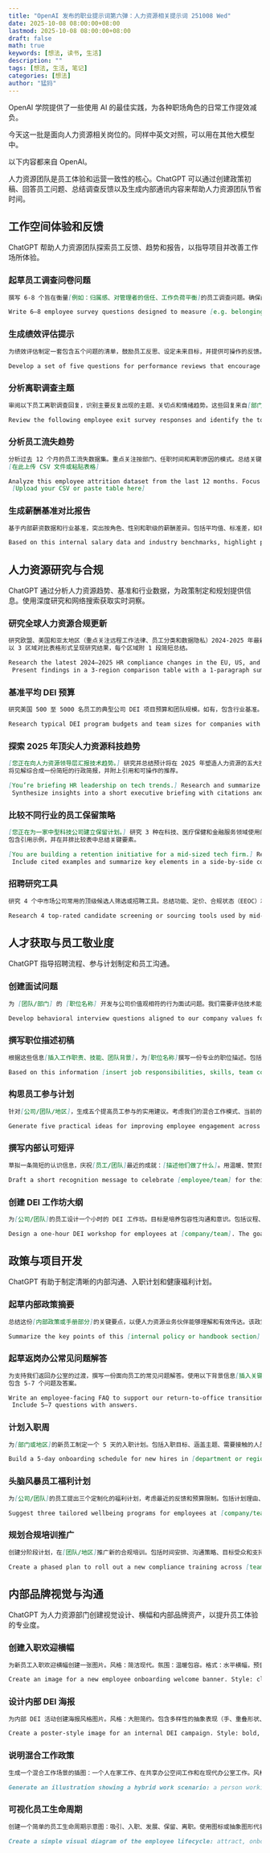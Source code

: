 ```yaml
---
title: "OpenAI 发布的职业提示词第六弹：人力资源相关提示词 251008 Wed"
date: 2025-10-08 08:00:00+08:00
lastmod: 2025-10-08 08:00:00+08:00
draft: false
math: true
keywords: [想法, 读书, 生活]
description: ""
tags: [想法, 生活, 笔记]
categories: [想法]
author: "猛犸"
---
```


OpenAI 学院提供了一些使用 AI 的最佳实践，为各种职场角色的日常工作提效减负。

今天这一批是面向人力资源相关岗位的。同样中英文对照，可以用在其他大模型中。

以下内容都来自 OpenAI。

人力资源团队是员工体验和运营一致性的核心。ChatGPT 可以通过创建政策初稿、回答员工问题、总结调查反馈以及生成内部通讯内容来帮助人力资源团队节省时间。

## 工作空间体验和反馈

ChatGPT 帮助人力资源团队探索员工反馈、趋势和报告，以指导项目并改善工作场所体验。

### 起草员工调查问卷问题

```markdown
撰写 6-8 个旨在衡量[例如：归属感、对管理者的信任、工作负荷平衡]的员工调查问题。确保问题保持中立且易于理解。每行一个问题，并附上评分量表建议。
```

```markdown
Write 6–8 employee survey questions designed to measure [e.g. belonging, manager trust, workload balance]. Ensure the questions are neutral and easy to understand. Format them as one question per line with rating scale suggestions.
```

### 生成绩效评估提示

```markdown
为绩效评估制定一套包含五个问题的清单，鼓励员工反思、设定未来目标，并提供可操作的反馈。根据[职能/团队]进行调整，保持建设性和以成长为导向的语气。将问题以清单形式呈现于评估表格中。
```

```markdown
Develop a set of five questions for performance reviews that encourage reflection, future goal setting, and actionable feedback. Tailor to [function/team], and keep the tone constructive and growth-oriented. Present the questions as a list for a review form.
```

### 分析离职调查主题

```markdown
审阅以下员工离职调查回复，识别主要反复出现的主题、关切点和情绪趋势。这些回复来自[部门/时间段]。提供带项目符号的主题总结和代表性引言。[插入回复内容]
```

```markdown
Review the following employee exit survey responses and identify the top recurring themes, concerns, and sentiment trends. These responses are from [department/timeframe]. Provide a thematic summary with bullet points and representative quotes. [Insert responses here]
```

### 分析员工流失趋势

```markdown
分析过去 12 个月的员工流失数据集。重点关注按部门、任职时间和离职原因的模式。总结关键洞察，并提出 2-3 项人力资源应考虑的行动建议。以项目符号形式呈现研究结果，随后附简短段落。
[在此上传 CSV 文件或粘贴表格]
```

```markdown
Analyze this employee attrition dataset from the last 12 months. Focus on patterns by department, tenure, and exit reasons. Summarize key insights and suggest 2–3 actions HR should consider. Present findings as bullet points followed by a short paragraph.
 [Upload your CSV or paste table here]
```

### 生成薪酬基准对比报告

```markdown
基于内部薪资数据和行业基准，突出按角色、性别和职级的薪酬差异。包括平均值、标准差，如有可能提供可视化图表。为领导层提供简短总结。[上传基准和内部文件]
```

```markdown
Based on this internal salary data and industry benchmarks, highlight pay discrepancies by role, gender, and level. Include averages, standard deviation, and a visual if possible. Provide a short summary for leadership review. [Upload benchmark and internal files]
```

## 人力资源研究与合规

ChatGPT 通过分析人力资源趋势、基准和行业数据，为政策制定和规划提供信息。使用深度研究和网络搜索获取实时洞察。

### 研究全球人力资源合规更新

```markdown
研究欧盟、美国和亚太地区（重点关注远程工作法律、员工分类和数据隐私）2024-2025 年最新的人力资源合规变化。提供官方来源链接，并使用通俗易懂的语言进行总结。
以 3 区域对比表格形式呈现研究结果，每个区域附 1 段简短总结。
```

```markdown
Research the latest 2024–2025 HR compliance changes in the EU, US, and APAC (focus on remote work laws, employee classification, and data privacy). Provide links to official sources and summarize in plain language.
 Present findings in a 3-region comparison table with a 1-paragraph summary per region.
```

### 基准平均 DEI 预算

```markdown
研究美国 500 至 5000 名员工的典型公司 DEI 项目预算和团队规模。如有，包含行业基准。用 3 个引用数据点呈现关键见解，并为领导层提供简短要点总结。
```

```markdown
Research typical DEI program budgets and team sizes for companies with 500–5,000 employees in the US. Include industry benchmarks if available. Present key insights with 3 cited data points and include a simple bullet summary for leadership.
```

### 探索 2025 年顶尖人力资源科技趋势

```markdown
[您正在向人力资源领导层汇报技术趋势。] 研究并总结预计将在 2025 年塑造人力资源的五大技术趋势。包括应用案例、供应商示例以及对中型企业的启示。
将见解综合成一份简短的行政简报，并附上引用和可操作的推荐。
```

```markdown
[You’re briefing HR leadership on tech trends.] Research and summarize the top 5 HR technology trends expected to shape 2025. Include use cases, vendor examples, and implications for mid-sized companies.
 Synthesize insights into a short executive briefing with citations and actionable recommendations.
```

### 比较不同行业的员工保留策略

```markdown
[您正在为一家中型科技公司建立保留计划。] 研究 3 种在科技、医疗保健和金融服务领域使用的创新、高影响力的员工保留策略。重点关注疫情后的参与挑战。
包含引用示例，并在并排比较表中总结关键要素。
```

```markdown
[You are building a retention initiative for a mid-sized tech firm.] Research 3 innovative, high-impact employee retention strategies used in tech, healthcare, and financial services. Focus on post-pandemic engagement challenges.
 Include cited examples and summarize key elements in a side-by-side comparison chart.
```

### 招聘研究工具

```markdown
研究 4 个中市场公司常用的顶级候选人筛选或招聘工具。总结功能、定价、合规状态（EEOC）和已知限制。提供主要来源链接，并以比较表形式呈现研究结果。
```

```markdown
Research 4 top-rated candidate screening or sourcing tools used by mid-market companies. Summarize features, pricing, compliance status (EEOC), and known limitations. Provide links to primary sources and present findings in a comparison table.
```

## 人才获取与员工敬业度

ChatGPT 指导招聘流程、参与计划制定和员工沟通。

### 创建面试问题

```markdown
为 [团队/部门] 的 [职位名称] 开发与公司价值观相符的行为面试问题。我们需要评估技术能力和文化契合度。提供 6-8 个按能力分组的问题。
```

```markdown
Develop behavioral interview questions aligned to our company values for a [role title] opening in [team/department]. We want to assess both technical skills and culture fit. Provide 6–8 questions grouped by competency.
```

### 撰写职位描述初稿

```markdown
根据这些信息[插入工作职责、技能、团队背景]，为[职位名称]撰写一份专业的职位描述。包括简短的介绍、职责、所需资格以及该职位的吸引力。
```

```markdown
Based on this information [insert job responsibilities, skills, team context], write a professional job description for a [job title]. Include a short intro, responsibilities, required qualifications, and what makes the role appealing.
```

### 构思员工参与计划

```markdown
针对[公司/团队/地区]，生成五个提高员工参与的实用建议。考虑我们的混合工作模式、当前的参与度评分以及时间和资源限制。为每个建议附上简短描述、预期影响和实施难度等级。
```

```markdown
Generate five practical ideas for improving employee engagement across [company/team/region]. Consider our hybrid work model, current engagement scores, and time/resource constraints. Present each idea with a short description, expected impact, and implementation effort level.
```

### 撰写内部认可短评

```markdown
草拟一条简短的认识信息，庆祝[员工/团队]最近的成就：[描述他们做了什么]。用温暖、赞赏的语气，适合 Slack 或邮件。保持在 100 字以内。
```

```markdown
Draft a short recognition message to celebrate [employee/team] for their recent accomplishment: [describe what they did]. Write it in a warm, appreciative tone suitable for Slack or email. Keep it under 100 words.
```

### 创建 DEI 工作坊大纲

```markdown
为[公司/团队]的员工设计一个小时的 DEI 工作坊。目标是培养包容性沟通和意识。包括议程、关键学习目标、互动活动和 2-3 个讨论问题。
```

```markdown
Design a one-hour DEI workshop for employees at [company/team]. The goal is to foster inclusive communication and awareness. Include an agenda, key learning objectives, interactive activities, and 2–3 discussion questions.
```

## 政策与项目开发

ChatGPT 有助于制定清晰的内部沟通、入职计划和健康福利计划。

### 起草内部政策摘要

```markdown
总结这份[内部政策或手册部分]的关键要点，以便人力资源业务伙伴能够理解和有效传达。该政策涉及[简要描述或背景]。用清晰、专业的语言撰写摘要，字数不超过 200 字。
```

```markdown
Summarize the key points of this [internal policy or handbook section] so HR business partners can understand and communicate it effectively. This policy relates to [brief description or context]. Present the summary in clear, professional language under 200 words.
```

### 起草返岗办公常见问题解答

```markdown
为支持我们返回办公室的过渡，撰写一份面向员工的常见问题解答。使用以下背景信息[插入关键返回办公室计划细节]。以温暖清晰的语言涵盖员工最关心的问题（例如混合工作安排、健康协议、期望等）。
包含 5-7 个问题及答案。
```

```markdown
Write an employee-facing FAQ to support our return-to-office transition. Use this background information [insert key RTO plan details]. Cover top employee concerns (e.g. hybrid schedules, health protocols, expectations) in a warm and clear tone.
 Include 5–7 questions with answers.
```

### 计划入职周

```markdown
为[部门或地区]的新员工制定一个 5 天的入职计划。包括入职目标、涵盖主题、需要接触的人员以及相关工具或资源。如果需要，以简单的每日表格形式呈现，并标注时间块。
```

```markdown
Build a 5-day onboarding schedule for new hires in [department or region]. Include orientation goals, topics to cover, people to meet, and relevant tools or resources. Present it in a simple day-by-day table with time blocks if helpful.
```

### 头脑风暴员工福利计划

```markdown
为[公司/团队]的员工提出三个定制化的福利计划，考虑最近的反馈和预算限制。包括计划理由、预计成本和潜在成功指标。以简短的提案摘要形式呈现想法。
```

```markdown
Suggest three tailored wellbeing programs for employees at [company/team], considering recent feedback and budget constraints. Include rationale, estimated costs, and potential success metrics. Present ideas as a short proposal summary.
```

### 规划合规培训推广

```markdown
创建分阶段计划，在[团队/地区]推广新的合规培训。包括时间安排、沟通策略、目标受众和支持材料。以项目符号或 4 周日历形式呈现计划。
```

```markdown
Create a phased plan to roll out a new compliance training across [team/region]. Include timing, communications strategy, target audiences, and support materials. Present the plan in bullet points or as a 4-week calendar.
```

## 内部品牌视觉与沟通

ChatGPT 为人力资源部门创建视觉设计、横幅和内部品牌资产，以提升员工体验的专业度。

### 创建入职欢迎横幅

```markdown
为新员工入职欢迎横幅创建一张图片。风格：简洁现代。氛围：温暖包容。格式：水平横幅，预留文字叠加空间。包含视觉提示，如多元化团队、咖啡杯或数字协作工具。
```

```markdown
Create an image for a new employee onboarding welcome banner. Style: clean and modern. Mood: warm and inclusive. Format: horizontal banner with space for overlay text. Include visual cues like a diverse team, coffee cups, or digital collaboration tools.
```

### 设计内部 DEI 海报

```markdown
为内部 DEI 活动创建海报风格图片。风格：大胆简约。包含多样性的抽象表现（手、重叠形状、色块）。氛围：乐观前瞻。预留标语或引言的空白空间。
```

```markdown
Create a poster-style image for an internal DEI campaign. Style: bold, minimal. Include abstract representations of diversity (hands, overlapping shapes, color blocks). Mood: optimistic and forward-looking. Include placeholder space for a slogan or quote.
```

### 说明混合工作政策

```markdown
生成一个混合工作场景的插图：一个人在家工作、在共享办公空间工作和在现代办公室工作。风格：扁平化插图或柔和的 3D。用于人力资源文件。
```

```markdown
Generate an illustration showing a hybrid work scenario: a person working from home, a coworking space, and a modern office. Style: flat illustration or soft 3D. Intended for use in HR documentation.
```

### 可视化员工生命周期

```markdown
创建一个简单的员工生命周期示意图：吸引、入职、发展、保留、离职。使用图标或抽象图形代表每个阶段。风格：企业演示文稿适用。
```

```markdown
Create a simple visual diagram of the employee lifecycle: attract, onboard, develop, retain, offboard. Use icons or abstract figures to represent each phase. Style: corporate presentation-ready.
```
